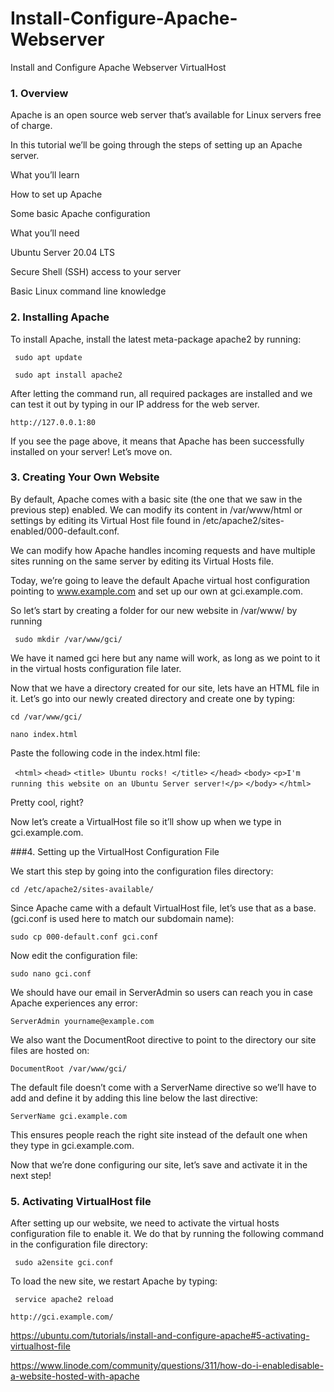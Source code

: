 # Install-Configure-Apache-Webserver

Install and Configure Apache Webserver VirtualHost



### 1. Overview

Apache is an open source web server that’s available for Linux servers free of charge.

In this tutorial we’ll be going through the steps of setting up an Apache server.

What you’ll learn

How to set up Apache

Some basic Apache configuration

What you’ll need

Ubuntu Server 20.04 LTS

Secure Shell (SSH) access to your server

Basic Linux command line knowledge



### 2. Installing Apache

To install Apache, install the latest meta-package apache2 by running:

``` sudo apt update```

``` sudo apt install apache2```

After letting the command run, all required packages are installed and we can test it out by typing in our IP address for the web server.

``` http://127.0.0.1:80 ```

If you see the page above, it means that Apache has been successfully installed on your server! Let’s move on.



### 3. Creating Your Own Website

By default, Apache comes with a basic site (the one that we saw in the previous step) enabled. We can modify its content in /var/www/html or settings by editing its Virtual Host file found in /etc/apache2/sites-enabled/000-default.conf.

We can modify how Apache handles incoming requests and have multiple sites running on the same server by editing its Virtual Hosts file.

Today, we’re going to leave the default Apache virtual host configuration pointing to www.example.com and set up our own at gci.example.com.

So let’s start by creating a folder for our new website in /var/www/ by running


``` sudo mkdir /var/www/gci/```

We have it named gci here but any name will work, as long as we point to it in the virtual hosts configuration file later.

Now that we have a directory created for our site, lets have an HTML file in it. Let’s go into our newly created directory and create one by typing:

```cd /var/www/gci/```

```nano index.html```

Paste the following code in the index.html file:

``` <html>```
```<head>```
  ```<title> Ubuntu rocks! </title>```
```</head>```
```<body>```
  ```<p>I'm running this website on an Ubuntu Server server!</p>```
```</body>```
```</html>```


Pretty cool, right?

Now let’s create a VirtualHost file so it’ll show up when we type in gci.example.com.


###4. Setting up the VirtualHost Configuration File

We start this step by going into the configuration files directory:

``` cd /etc/apache2/sites-available/ ```

Since Apache came with a default VirtualHost file, let’s use that as a base. (gci.conf is used here to match our subdomain name):

``` sudo cp 000-default.conf gci.conf ```

Now edit the configuration file:

``` sudo nano gci.conf ```

We should have our email in ServerAdmin so users can reach you in case Apache experiences any error:

``` ServerAdmin yourname@example.com ```

We also want the DocumentRoot directive to point to the directory our site files are hosted on:


``` DocumentRoot /var/www/gci/ ```

The default file doesn’t come with a ServerName directive so we’ll have to add and define it by adding this line below the last directive:

``` ServerName gci.example.com ```

This ensures people reach the right site instead of the default one when they type in gci.example.com.

Now that we’re done configuring our site, let’s save and activate it in the next step!



### 5. Activating VirtualHost file

After setting up our website, we need to activate the virtual hosts configuration file to enable it. We do that by running the following command in the configuration file directory:

``` sudo a2ensite gci.conf```

To load the new site, we restart Apache by typing:

``` service apache2 reload```

``` http://gci.example.com/ ```



https://ubuntu.com/tutorials/install-and-configure-apache#5-activating-virtualhost-file

https://www.linode.com/community/questions/311/how-do-i-enabledisable-a-website-hosted-with-apache
